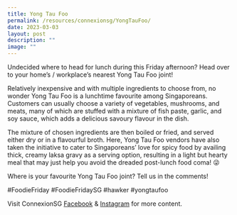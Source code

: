 ```yaml
---
title: Yong Tau Foo
permalink: /resources/connexionsg/YongTauFoo/
date: 2023-03-03
layout: post
description: ""
image: ""
---
```

Undecided where to head for lunch during this Friday afternoon? Head over to your home’s / workplace’s nearest Yong Tau Foo joint!

Relatively inexpensive and with multiple ingredients to choose from, no wonder Yong Tau Foo is a lunchtime favourite among Singaporeans. Customers can usually choose a variety of vegetables, mushrooms, and meats, many of which are stuffed with a mixture of fish paste, garlic, and soy sauce, which adds a delicious savoury flavour in the dish.

The mixture of chosen ingredients are then boiled or fried, and served either dry or in a flavourful broth. Here, Yong Tau Foo vendors have also taken the initiative to cater to Singaporeans’ love for spicy food by availing thick, creamy laksa gravy as a serving option, resulting in a light but hearty meal that may just help you avoid the dreaded post-lunch food coma! 😜

Where is your favourite Yong Tau Foo joint? Tell us in the comments!

#FoodieFriday #FoodieFridaySG #hawker #yongtaufoo

Visit ConnexionSG [Facebook](https://www.facebook.com/ConnexionSG) & [Instagram](https://www.instagram.com/connexionsg/) for more content.